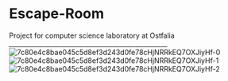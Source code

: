 # Escape-Room
 Project for computer science laboratory at Ostfalia
 *__________________________________________________*
![7c80e4c8bae045c5d8ef3d243d0fe78cHjNRRkEQ7OXJiyHf-0](https://github.com/user-attachments/assets/3581a9f2-1445-4219-9376-bd51b32cc505)
![7c80e4c8bae045c5d8ef3d243d0fe78cHjNRRkEQ7OXJiyHf-1](https://github.com/user-attachments/assets/cc9c7e98-396d-429a-8a2a-f86dce7274f6)
![7c80e4c8bae045c5d8ef3d243d0fe78cHjNRRkEQ7OXJiyHf-2](https://github.com/user-attachments/assets/d1889a23-0c5d-4bd8-ad2e-202c6d7e7874)
